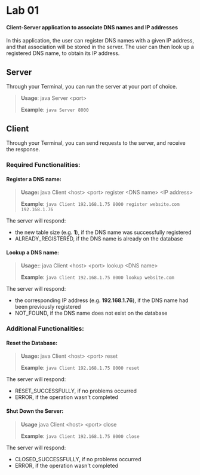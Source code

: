 # Lab 01

#### Client-Server application to associate DNS names and IP addresses

In this application, the user can register DNS names with a given IP address, and that association will be stored in the server.
The user can then look up a registered DNS name, to obtain its IP address.

## Server
Through your Terminal, you can run the server at your port of choice.

> **Usage**: java Server \<port>
>
> **Example**: `java Server 8000`

## Client
Through your Terminal, you can send requests to the server, and receive the response.

### Required Functionalities:

#### Register a DNS name:

> **Usage:** java Client \<host> \<port> register \<DNS name> \<IP address>
>
> **Example**: `java Client 192.168.1.75 8000 register website.com 192.168.1.76`
 
The server will respond:
- the new table size (e.g. **1**), if the DNS name was successfully registered
- ALREADY_REGISTERED, if the DNS name is already on the database

#### Lookup a DNS name:

> **Usage:**: java Client \<host> \<port> lookup \<DNS name>
>
> **Example**: `java Client 192.168.1.75 8000 lookup website.com`

The server will respond:
- the corresponding IP address (e.g. **192.168.1.76**), if the DNS name had been previously registered
- NOT_FOUND, if the DNS name does not exist on the database

### Additional Functionalities:

#### Reset the Database:

> **Usage:** java Client \<host> \<port> reset
>
> **Example**: `java Client 192.168.1.75 8000 reset`

The server will respond:
- RESET_SUCCESSFULLY, if no problems occurred
- ERROR, if the operation wasn't completed

#### Shut Down the Server:

> **Usage** java Client \<host> \<port> close
>
> **Example**: `java Client 192.168.1.75 8000 close`

The server will respond:
- CLOSED_SUCCESSFULLY, if no problems occurred
- ERROR, if the operation wasn't completed
